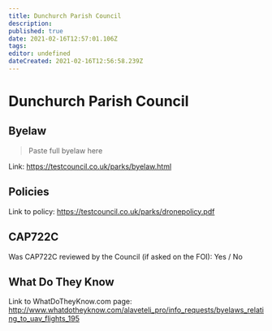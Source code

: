 ```yaml
---
title: Dunchurch Parish Council
description: 
published: true
date: 2021-02-16T12:57:01.106Z
tags: 
editor: undefined
dateCreated: 2021-02-16T12:56:58.239Z
---
```


# Dunchurch Parish Council


## Byelaw
> Paste full byelaw here

Link:
https://testcouncil.co.uk/parks/byelaw.html

## Policies
Link to policy:
https://testcouncil.co.uk/parks/dronepolicy.pdf

## CAP722C

Was CAP722C reviewed by the Council (if asked on the FOI): Yes / No

## What Do They Know

Link to WhatDoTheyKnow.com page:
http://www.whatdotheyknow.com/alaveteli_pro/info_requests/byelaws_relating_to_uav_flights_195

